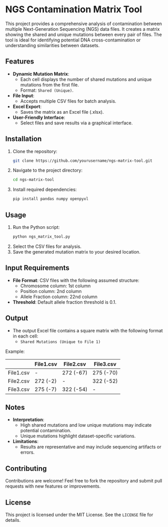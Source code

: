 # NGS Contamination Matrix Tool

This project provides a comprehensive analysis of contamination between multiple Next-Generation Sequencing (NGS) data files. It creates a matrix showing the shared and unique mutations between every pair of files. The tool is ideal for identifying potential DNA cross-contamination or understanding similarities between datasets.

## Features

- **Dynamic Mutation Matrix**:
  - Each cell displays the number of shared mutations and unique mutations from the first file.
  - Format: `Shared (Unique)`.
- **File Input**:
  - Accepts multiple CSV files for batch analysis.
- **Excel Export**:
  - Saves the matrix as an Excel file (.xlsx).
- **User-Friendly Interface**:
  - Select files and save results via a graphical interface.

## Installation

1. Clone the repository:
    ```bash
    git clone https://github.com/yourusername/ngs-matrix-tool.git
    ```
2. Navigate to the project directory:
    ```bash
    cd ngs-matrix-tool
    ```
3. Install required dependencies:
    ```bash
    pip install pandas numpy openpyxl
    ```

## Usage

1. Run the Python script:
    ```bash
    python ngs_matrix_tool.py
    ```
2. Select the CSV files for analysis.
3. Save the generated mutation matrix to your desired location.

## Input Requirements

- **File Format**: CSV files with the following assumed structure:
  - Chromosome column: 1st column
  - Position column: 2nd column
  - Allele Fraction column: 22nd column
- **Threshold**: Default allele fraction threshold is 0.1.

## Output

- The output Excel file contains a square matrix with the following format in each cell:
  - `Shared Mutations (Unique to File 1)`

Example:

|          | File1.csv       | File2.csv       | File3.csv       |
|----------|-----------------|-----------------|-----------------|
| File1.csv| -               | 272 (-67)       | 275 (-70)       |
| File2.csv| 272 (-2)        | -               | 322 (-52)       |
| File3.csv| 275 (-7)        | 322 (-54)       | -               |

## Notes

- **Interpretation**:
  - High shared mutations and low unique mutations may indicate potential contamination.
  - Unique mutations highlight dataset-specific variations.
- **Limitations**:
  - Results are representative and may include sequencing artifacts or errors.

## Contributing

Contributions are welcome! Feel free to fork the repository and submit pull requests with new features or improvements.

## License

This project is licensed under the MIT License. See the `LICENSE` file for details.
